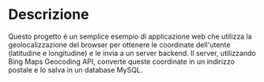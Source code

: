 <h1>Descrizione</h1>
Questo progetto è un semplice esempio di applicazione web che utilizza la geolocalizzazione del browser per ottenere le coordinate dell'utente (latitudine e longitudine) e le invia a un server backend. Il server, utilizzando Bing Maps Geocoding API, converte queste coordinate in un indirizzo postale e lo salva in un database MySQL.
